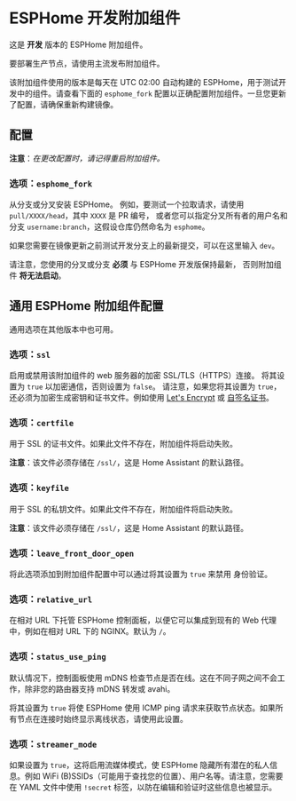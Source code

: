 # ESPHome 开发附加组件

这是 **开发** 版本的 ESPHome 附加组件。

要部署生产节点，请使用主流发布附加组件。

该附加组件使用的版本是每天在 UTC 02:00 自动构建的 ESPHome，用于测试开发中的组件。请查看下面的 `esphome_fork` 配置以正确配置附加组件。一旦您更新了配置，请确保重新构建镜像。

## 配置

**注意**：_在更改配置时，请记得重启附加组件。_

### 选项：`esphome_fork`

从分支或分叉安装 ESPHome。
例如，要测试一个拉取请求，请使用 `pull/XXXX/head`，其中 `XXXX` 是 PR 编号，
或者您可以指定分叉所有者的用户名和分支 `username:branch`，这假设仓库仍然命名为 `esphome`。

如果您需要在镜像更新之前测试开发分支上的最新提交，可以在这里输入 `dev`。

请注意，您使用的分叉或分支 **必须** 与 ESPHome 开发版保持最新，
否则附加组件 **将无法启动**。

## 通用 ESPHome 附加组件配置

通用选项在其他版本中也可用。

### 选项：`ssl`

启用或禁用该附加组件的 web 服务器的加密 SSL/TLS（HTTPS）连接。
将其设置为 `true` 以加密通信，否则设置为 `false`。
请注意，如果您将其设置为 `true`，还必须为加密生成密钥和证书文件。例如使用 [Let's Encrypt](https://www.home-assistant.io/addons/lets_encrypt/) 或 [自签名证书](https://www.home-assistant.io/docs/ecosystem/certificates/tls_self_signed_certificate/)。

### 选项：`certfile`

用于 SSL 的证书文件。如果此文件不存在，附加组件将启动失败。

**注意**：该文件必须存储在 `/ssl/`，这是 Home Assistant 的默认路径。

### 选项：`keyfile`

用于 SSL 的私钥文件。如果此文件不存在，附加组件将启动失败。

**注意**：该文件必须存储在 `/ssl/`，这是 Home Assistant 的默认路径。

### 选项：`leave_front_door_open`

将此选项添加到附加组件配置中可以通过将其设置为 `true` 来禁用
身份验证。

### 选项：`relative_url`

在相对 URL 下托管 ESPHome 控制面板，以便它可以集成到现有的 Web 代理中，例如在相对 URL 下的 NGINX。默认为 `/`。

### 选项：`status_use_ping`

默认情况下，控制面板使用 mDNS 检查节点是否在线。这在不同子网之间不会工作，除非您的路由器支持 mDNS 转发或 avahi。

将其设置为 `true` 将使 ESPHome 使用 ICMP ping 请求来获取节点状态。如果所有节点在连接时始终显示离线状态，请使用此设置。

### 选项：`streamer_mode`

如果设置为 `true`，这将启用流媒体模式，使 ESPHome 隐藏所有潜在的私人信息。例如 WiFi (B)SSIDs（可能用于查找您的位置）、用户名等。请注意，您需要在 YAML 文件中使用 `!secret` 标签，以防在编辑和验证时这些信息也被显示。